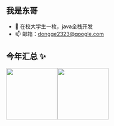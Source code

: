 ## 我是东哥
- 🌱 在校大学生一枚，java全栈开发
- 📫 邮箱：dongge2323@google.com
## 今年汇总 ✨

<img align="" height="137px" src="https://github-readme-stats.vercel.app/api?username=sd68&hide_title=true&show_icons=true&include_all_commits=true&line_height=21&theme=default&locale=cn" /><img align="" height="137px" src="https://github-readme-stats.vercel.app/api/top-langs/?username=sd68&hide_title=true&layout=compact&theme=default&locale=cn" />
